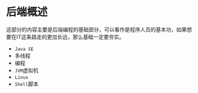 # 后端概述

​		这部分的内容主要是后端编程的基础部分，可以看作是程序人员的基本功，如果想要在IT这条路走的更加长远，那么基础一定要夯实。

+ `Java SE`
+ 多线程
+ 编程
+ `JVM`虚拟机
+ `Linux`
+ `Shell`脚本

